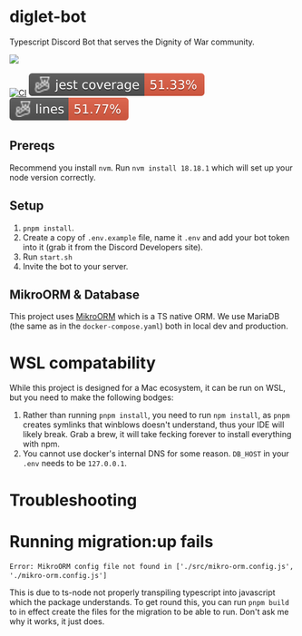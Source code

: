# diglet-bot
Typescript Discord Bot that serves the Dignity of War community. 

[![](https://dcbadge.vercel.app/api/server/joindig)](https://discord.gg/joindig)

[![CI](https://github.com/dignityofwar/diglet-bot/actions/workflows/ci.yml/badge.svg)](https://github.com/dignityofwar/diglet-bot/actions/workflows/ci.yml)
![Jest coverage](./badges/coverage-jest%20coverage.svg)
![Lines](./badges/coverage-lines.svg)

## Prereqs
Recommend you install `nvm`. Run `nvm install 18.18.1` which will set up your node version correctly.

## Setup
1. `pnpm install`.
2. Create a copy of `.env.example` file, name it `.env` and add your bot token into it (grab it from the Discord Developers site).
3. Run `start.sh`
4. Invite the bot to your server.

## MikroORM & Database
This project uses [MikroORM](https://mikro-orm.io/) which is a TS native ORM. We use MariaDB (the same as in the `docker-compose.yaml`) both in local dev and production.

# WSL compatability
While this project is designed for a Mac ecosystem, it can be run on WSL, but you need to make the following bodges:
1. Rather than running `pnpm install`, you need to run `npm install`, as `pnpm` creates symlinks that winblows doesn't understand, thus your IDE will likely break. Grab a brew, it will take fecking forever to install everything with npm.
2. You cannot use docker's internal DNS for some reason. `DB_HOST` in your `.env` needs to be `127.0.0.1`.

# Troubleshooting

# Running migration:up fails
```
Error: MikroORM config file not found in ['./src/mikro-orm.config.js', './mikro-orm.config.js']
```
This is due to ts-node not properly transpiling typescript into javascript which the package understands. To get round this, you can run `pnpm build` to in effect create the files for the migration to be able to run. Don't ask me why it works, it just does.
